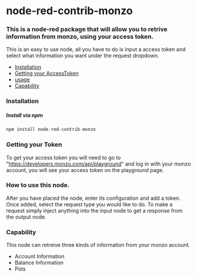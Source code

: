 # node-red-contrib-monzo

### This is a node-red package that will allow you to retrive information from monzo, using your access token.

This is an easy to use node, all you have to do is input a access token and select what information you want under the request dropdown.



- [Installation](#installation)
- [Getting your AccessToken](#token)
- [usage](#usage)
- [Capability](#cap)


### <a name="installation"></a> Installation
##### <a name="installation-npm"></a> Install via npm
```js
npm install node-red-contrib-monzo
```

### <a name="token"></a> Getting your Token
To get your access token you will need to go to "https://developers.monzo.com/api/playground" and log in with your monzo account, you will see your access token on the playground page.

### <a name="usage"></a> How to use this node.
After you have placed the node, enter its configuration and add a token. Once added, select the request type you would like to do. To make a request simply inject anything into the input node to get a response from the output node.

### <a name="cap"></a> Capability
This node can retreive three kinds of information from your monzo account.
- Account Information
- Balance Information
- Pots
